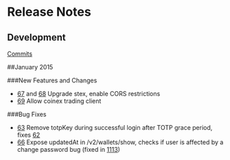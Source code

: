 # Release Notes

## Development

[Commits](https://github.com/stellar/stellar-wallet/commits/master)

##January 2015

###New Features and Changes

 - [67](https://github.com/stellar/stellar-wallet/pull/67) and [68](https://github.com/stellar/stellar-wallet/pull/68) Upgrade stex, enable CORS restrictions 
  - [69](https://github.com/stellar/stellar-wallet/pull/69) Allow coinex trading client
 

###Bug Fixes

 - [63](https://github.com/stellar/stellar-wallet/pull/63) Remove totpKey during successful login after TOTP grace period, fixes [62](https://github.com/stellar/stellar-wallet/issues/62)
 - [66](https://github.com/stellar/stellar-wallet/pull/66) Expose updatedAt in /v2/wallets/show, checks if user is affected by a change password bug (fixed in [1113](https://github.com/stellar/stellar-client/pull/1113))






